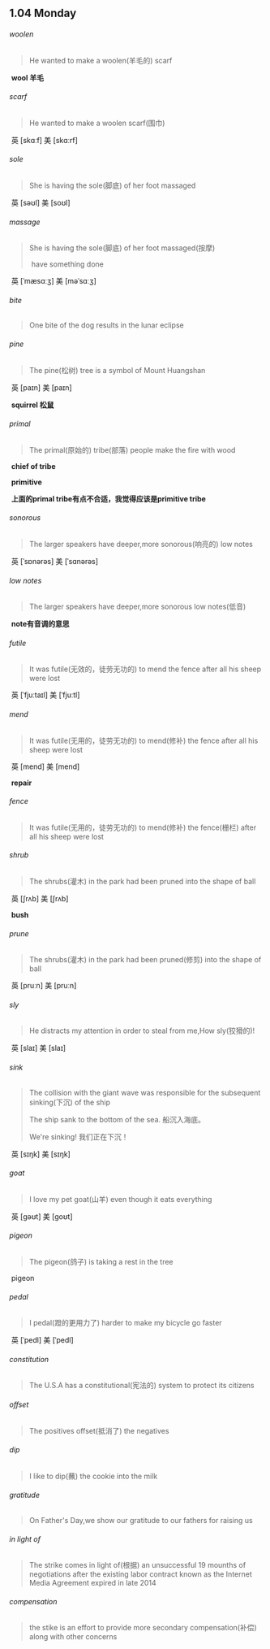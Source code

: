## 1.04	Monday

###### woolen

> He wanted to make a woolen(羊毛的) scarf

​	**wool	羊毛**

###### scarf

> He wanted to make a woolen scarf(围巾)

​	英 [skɑːf]   美 [skɑːrf] 

###### sole

> She is having the sole(脚底) of her foot massaged

​	英 [səʊl]   美 [soʊl] 

###### massage

>She is having the sole(脚底) of her foot massaged(按摩)
>
>​	have something done

​	英 [ˈmæsɑːʒ]   美 [məˈsɑːʒ] 

###### bite

> One bite of the dog results in the lunar eclipse

###### pine

> The pine(松树) tree is a symbol of Mount Huangshan

​	英 [paɪn]   美 [paɪn] 

​	**squirrel	松鼠**

###### primal

> The primal(原始的) tribe(部落) people make the fire with wood

​	**chief of tribe**

​	**primitive**

​	**上面的primal tribe有点不合适，我觉得应该是primitive tribe**

###### sonorous

> The larger speakers have deeper,more sonorous(响亮的) low notes

​	英 [ˈsɒnərəs]   美 [ˈsɑnərəs] 

###### low notes

>The larger speakers have deeper,more sonorous low notes(低音)

​	**note有音调的意思**

###### futile

> It was futile(无效的，徒劳无功的) to mend the fence after all his sheep were lost

​	英 [ˈfjuːtaɪl]   美 [ˈfjuːtl] 

###### mend

>It was futile(无用的，徒劳无功的) to mend(修补) the fence after all his sheep were lost

​	英 [mend]   美 [mend] 

​	**repair**

###### fence

>It was futile(无用的，徒劳无功的) to mend(修补) the fence(栅栏) after all his sheep were lost

###### shrub

> The shrubs(灌木) in the park had been pruned into the shape of ball

​	英 [ʃrʌb]   美 [ʃrʌb] 

​	**bush**

###### prune

> The shrubs(灌木) in the park had been pruned(修剪) into the shape of ball

​	英 [pruːn]   美 [pruːn] 

###### sly

> He distracts my attention in order to steal from me,How sly(狡猾的)!

​	英 [slaɪ]   美 [slaɪ] 

###### sink

> The collision with the giant wave was responsible for the subsequent sinking(下沉) of the ship
>
> The ship sank to the bottom of the sea. 船沉入海底。
>
> We're sinking! 我们正在下沉！

​	英 [sɪŋk]   美 [sɪŋk] 

###### goat

> I love my pet goat(山羊) even though it eats everything

​	英 [ɡəʊt]   美 [ɡoʊt] 

###### pigeon

> The pigeon(鸽子) is taking a rest in the tree

​	pigeon

###### pedal

> I pedal(蹬的更用力了) harder to make my bicycle go faster

​	英 [ˈpedl]   美 [ˈpedl] 

###### constitution

> The U.S.A has a constitutional(宪法的) system to protect its citizens

###### offset

>The positives offset(抵消了) the negatives

###### dip

> I like to dip(蘸) the cookie into the milk

###### gratitude

> On Father's Day,we show our gratitude to our fathers for raising us

###### in light of

> The strike comes in light of(根据) an unsuccessful 19 mounths of negotiations after the existing labor contract known as the Internet Media Agreement expired in late 2014

###### compensation

> the stike is an effort to provide more secondary compensation(补偿) along with other concerns

